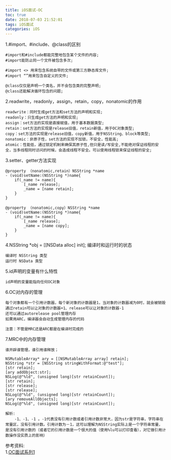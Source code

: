 ```yaml
---
title: iOS面试-OC
toc: true
date: 2018-07-03 21:52:01
tags: iOS面试
categories: iOS
---
```


1.#import、#include、@class的区别

<!-- more -->

	#import和#include都能完整地包含某个文件的内容;
	#import能防止同一个文件被包含多次;
	
	#import <> 用来包含系统自带的文件或第三方静态库文件;
	#import “”用来包含自定义的文件;
	
	@class仅仅是声明一个类名，并不会包含类的完整声明;
	@class还能解决循环包含的问题;
2.readwrite，readonly，assign，retain，copy，nonatomic的作用

	readwrite：同时生成get方法和set方法的声明和实现;
	readonly：只生成get方法的声明和实现;
	assign：set方法的实现是直接赋值，用于基本数据类型;
	retain：set方法的实现是release旧值，retain新值，用于OC对象类型;
	copy：set方法的实现是release旧值，copy新值，用于NSString、block等类型;
	nonatomic：非原子性，set方法的实现不加锁，不安全，性能高;
	atomic：性能低，通过锁定机制来确保其原子性,但只是读/写安全,不能绝对保证线程的安全，当多线程同时访问的时候，会造成线程不安全。可以使用线程锁来保证线程的安全;
3.setter、getter方法实现

	@property （nonatomic,retain）NSString *name
	- (void)setName:(NSString *)name{
		if(_name != name){
			[_name release];
			_name = [name retain];
		}
	}
	
	@property （nonatomic,copy）NSString *name
	- (void)setName:(NSString *)name{
		if(_name != name){
			[_name release];
			_name = [name copy];
		}
	}
4.NSString *obj = [[NSData alloc] init]; 编译时和运行时的状态
	
	编译时 NSString 类型
	运行时 NSData 类型
5.id声明的变量有什么特性
	
	id声明的变量能指向任何OC对象
6.OC对内存的管理
	
	每个对象都有一个引用计数器，每个新对象的计数器是1，当对象的计数器减为0时，就会被销毁
	通过retain可以让对象的计数器+1、release可以让对象的计数器-1
	还可以通过autorelease pool管理内存
	如果用ARC，编译器会自动生成管理内存的代码
	
	注意：不管是MRC还是ARC都是在编译时完成的
7.MRC中的内存管理
	
	谁开辟谁管理，谁引用谁释放；
	
	NSMutableArray* ary = [[NSMutableArray array] retain];
    NSString *str = [NSString stringWithFormat:@"test"];
    [str retain];
    [ary addObject:str];
    NSLog(@"%ld", (unsigned long)[str retainCount]);
    [str retain];
    [str release];
    [str release];
    NSLog(@"%ld", (unsigned long)[str retainCount]);
    [ary removeAllObjects];
    NSLog(@"%ld", (unsigned long)[str retainCount]);

	解析:
		-1、-1、-1 。-1代表没有引用计数或者引用计数非常大，因为str是字符串，字符串在常量区，没有引用计数。引用计数为－1，这可以理解为NSString实际上是一个字符串常量，是没有引用计数的（或者它的引用计数是一个很大的值（使用%lu可以打印查看），对它做引用计数操作没实质上的影响）

	
	
	
参考资料:<br>
1.[OC面试系列1](https://www.jianshu.com/p/90c6b5151b7b)